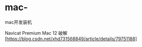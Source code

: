 # mac-
mac开发装机


Navicat Premium Mac 12 破解[https://blog.csdn.net/xhd731568849/article/details/79751188]
